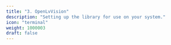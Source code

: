 ```yaml
---
title: "3. OpenLvVision"
description: "Setting up the library for use on your system."
icon: "terminal"
weight: 1000003
draft: false
---
```

